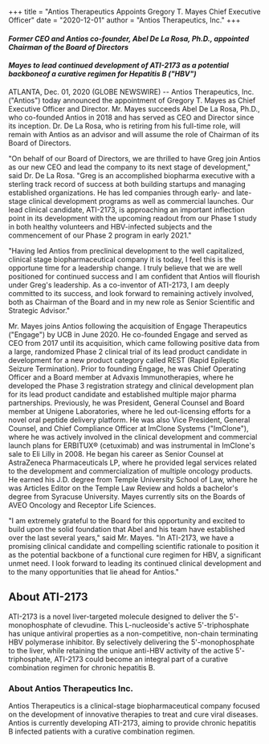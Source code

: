 +++
title = "Antios Therapeutics Appoints Gregory T. Mayes Chief Executive Officer"
date = "2020-12-01"
author = "Antios Therapeutics, Inc."
+++


#### *Former CEO and Antios co-founder, Abel De La Rosa, Ph.D., appointed Chairman of the Board of Directors*

#### *Mayes to lead continued development of ATI-2173 as a potential backboneof a curative regimen for Hepatitis B ("HBV")*


ATLANTA, Dec. 01, 2020 (GLOBE NEWSWIRE) -- Antios Therapeutics, Inc. ("Antios") today announced the appointment of Gregory T. Mayes as Chief Executive Officer and Director. Mr. Mayes succeeds Abel De La Rosa, Ph.D., who co-founded Antios in 2018 and has served as CEO and Director since its inception. Dr. De La Rosa, who is retiring from his full-time role, will remain with Antios as an advisor and will assume the role of Chairman of its Board of Directors.

"On behalf of our Board of Directors, we are thrilled to have Greg join Antios as our new CEO and lead the company to its next stage of development," said Dr. De La Rosa. "Greg is an accomplished biopharma executive with a sterling track record of success at both building startups and managing established organizations. He has led companies through early- and late-stage clinical development programs as well as commercial launches. Our lead clinical candidate, ATI-2173, is approaching an important inflection point in its development with the upcoming readout from our Phase 1 study in both healthy volunteers and HBV-infected subjects and the commencement of our Phase 2 program in early 2021."

"Having led Antios from preclinical development to the well capitalized, clinical stage biopharmaceutical company it is today, I feel this is the opportune time for a leadership change. I truly believe that we are well positioned for continued success and I am confident that Antios will flourish under Greg's leadership. As a co-inventor of ATI-2173, I am deeply committed to its success, and look forward to remaining actively involved, both as Chairman of the Board and in my new role as Senior Scientific and Strategic Advisor."

Mr. Mayes joins Antios following the acquisition of Engage Therapeutics ("Engage") by UCB in June 2020. He co-founded Engage and served as CEO from 2017 until its acquisition, which came following positive data from a large, randomized Phase 2 clinical trial of its lead product candidate in development for a new product category called REST (Rapid Epileptic Seizure Termination). Prior to founding Engage, he was Chief Operating Officer and a Board member at Advaxis Immunotherapies, where he developed the Phase 3 registration strategy and clinical development plan for its lead product candidate and established multiple major pharma partnerships. Previously, he was President, General Counsel and Board member at Unigene Laboratories, where he led out-licensing efforts for a novel oral peptide delivery platform. He was also Vice President, General Counsel, and Chief Compliance Officer at ImClone Systems ("ImClone"), where he was actively involved in the clinical development and commercial launch plans for ERBITUX&reg; (cetuximab) and was instrumental in ImClone's sale to Eli Lilly in 2008. He began his career as Senior Counsel at AstraZeneca Pharmaceuticals LP, where he provided legal services related to the development and commercialization of multiple oncology products. He earned his J.D. degree from Temple University School of Law, where he was Articles Editor on the Temple Law Review and holds a bachelor's degree from Syracuse University. Mayes currently sits on the Boards of AVEO Oncology and Receptor Life Sciences.

"I am extremely grateful to the Board for this opportunity and excited to build upon the solid foundation that Abel and his team have established over the last several years," said Mr. Mayes. "In ATI-2173, we have a promising clinical candidate and compelling scientific rationale to position it as the potential backbone of a functional cure regimen for HBV, a significant unmet need. I look forward to leading its continued clinical development and to the many opportunities that lie ahead for Antios."

## About ATI-2173
ATI-2173 is a novel liver-targeted molecule designed to deliver the 5'-monophosphate of clevudine. This L-nucleoside's active 5'-triphosphate has unique antiviral properties as a non-competitive, non-chain terminating HBV polymerase inhibitor. By selectively delivering the 5'-monophosphate to the liver, while retaining the unique anti-HBV activity of the active 5'- triphosphate, ATI-2173 could become an integral part of a curative combination regimen for chronic hepatitis B.

### About Antios Therapeutics Inc.
Antios Therapeutics is a clinical-stage biopharmaceutical company focused on the development of innovative therapies to treat and cure viral diseases. Antios is currently developing ATI-2173, aiming to provide chronic hepatitis B infected patients with a curative combination regimen.

